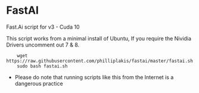 # FastAI
Fast.Ai script for v3 - Cuda 10

This script works from a minimal install of Ubuntu, If you require the Nividia Drivers uncomment out 7 & 8.

        wget https://raw.githubusercontent.com/philliplakis/fastai/master/fastai.sh
        sudo bash fastai.sh
    
* Please do note that running scripts like this from the Internet is a dangerous practice
